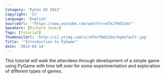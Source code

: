 ```yaml
---
Category: 'PyCon US 2013'
Copyright: 'CC'
Language: 'English'
SourceUrl: '"https://www.youtube.com/watch?v=mTmJfWdZzbo"'
Speakers: [Richard Jones]
Tags: [tutorial]
ThumbnailUrl: 'http://i2.ytimg.com/vi/mTmJfWdZzbo/hqdefault.jpg'
Title: '"Introduction to PyGame"'
date: '2013-03-14'
---
```

This tutorial will walk the attendees through development of a simple game using PyGame with time left over for some experimentation and exploration of different types of games.